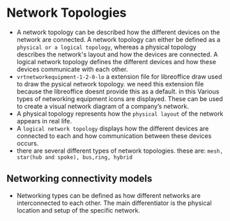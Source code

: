 # Network Topologies

- A network topology can be described how the different devices on the network are connected. A network topology can either be defined as a `physical or a logical topology`, whereas a physical topology describes the network's layout and how the devices are connected. A logical network topology defines the different devices and how these devices communicate with each other.
- `vrtnetworkequipment-1-2-0-lo` a extension file for libreoffice draw used to draw the pysical network topology. we need this extension file because the libreoffice doesnt provide this as a default. in this Various types of networking equipment icons are displayed. These can be used to create a visual network diagram of a company’s network.
- A physical topology represents how the `physical layout` of the network appears in real life.
- A `logical network topology` displays how the different devices are connected to each and how communication between these devices occurs.
- there are several different types of network topologies. these are: `mesh, star(hub and spoke), bus,ring, hybrid`

## Networking connectivity models

- Networking types can be defined as how different networks are interconnected to each other. The main differentiator is the physical location and setup of the specific network.

